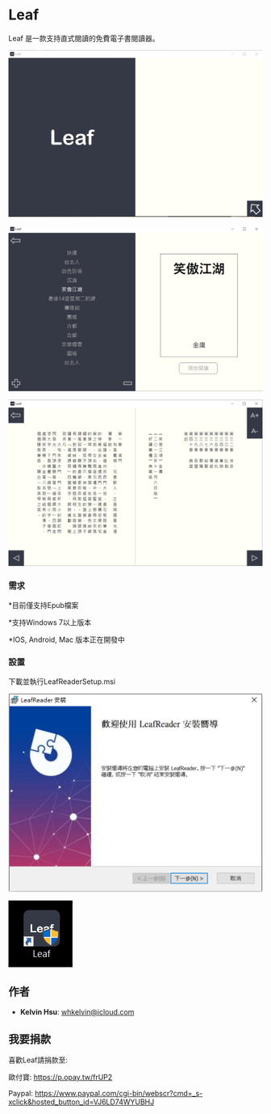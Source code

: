 # Leaf
Leaf 是一款支持直式閱讀的免費電子書閱讀器。 

![alt text](https://raw.githubusercontent.com/whkelvin/Leaf/master/Demo/Leaf_1.png)

![alt text](https://raw.githubusercontent.com/whkelvin/Leaf/master/Demo/Leaf_2.png)

![alt text](https://raw.githubusercontent.com/whkelvin/Leaf/master/Demo/Leaf_3.png)

### 需求

*目前僅支持Epub檔案

*支持Windows 7以上版本

*IOS, Android, Mac 版本正在開發中

### 設置
下載並執行LeafReaderSetup.msi

![alt text](https://raw.githubusercontent.com/whkelvin/Leaf/master/Demo/Leaf_0.png)

![alt text](https://raw.githubusercontent.com/whkelvin/Leaf/master/Demo/Leaf_5.png)

## 作者

* **Kelvin Hsu**: whkelvin@icloud.com

## 我要捐款
喜歡Leaf請捐款至:

歐付寶: https://p.opay.tw/frUP2

Paypal: https://www.paypal.com/cgi-bin/webscr?cmd=_s-xclick&hosted_button_id=VJ6LD74WYUBHJ
